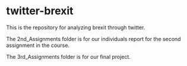 # twitter-brexit

This is the repository for analyzing brexit through twitter.

The 2nd_Assignments folder is for our individuals report for the second assignment in the course.

The 3rd_Assignments folder is for our final project.
